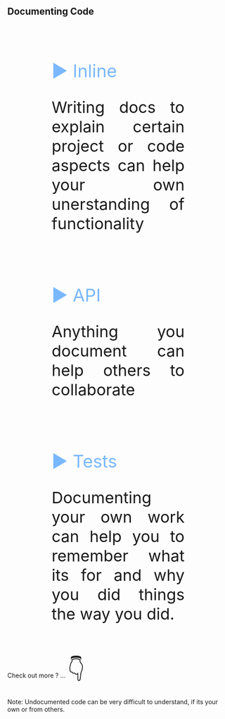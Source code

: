 ## Documenting Code

<div style="font-size: 36px; text-align: justify; width: 60%; margin: 0% 20% 0% 20%;">

<br>

<span style='font-size:40px; padding: 0px 20px 0px 0px; color: #79b8ff;'>&#9654; Inline</span>

  Writing docs to explain certain project or code aspects can help your own unerstanding of functionality

<br>

<span style='font-size:40px; padding: 0px 20px 0px 0px; color: #79b8ff;'>&#9654; API</span>

  Anything you document can help others to collaborate

<br>

<span style='font-size:40px; padding: 0px 20px 0px 0px; color: #79b8ff;'>&#9654; Tests</span>

  Documenting your own work can help you to remember what its for and why you did things the way you did.

</div>

<br><br>
Check out more ? ...
<span style='font-size:50px;'>&#128071;</span>

<!-- Add some speaker notes -->
Note: Undocumented code can be very difficult to understand, if its your own or from others.

